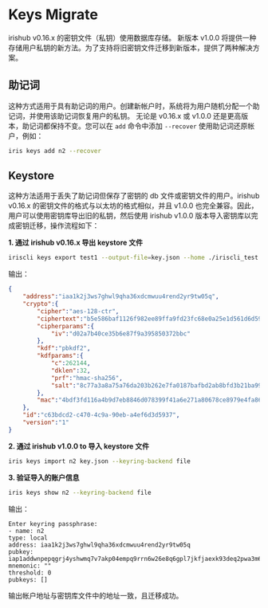 # Keys Migrate

irishub v0.16.x 的密钥文件（私钥）使用数据库存储。 新版本 v1.0.0 将提供一种存储用户私钥的新方法。为了支持将旧密钥文件迁移到新版本，提供了两种解决方案。

## 助记词

这种方式适用于具有助记词的用户。创建新帐户时，系统将为用户随机分配一个助记词，并使用该助记词恢复用户的私钥。 无论是 v0.16.x 或 v1.0.0 还是更高版本，助记词都保持不变。您可以在 `add` 命令中添加 `--recover` 使用助记词还原帐户，例如：

```bash
iris keys add n2 --recover
```

## Keystore

这种方法适用于丢失了助记词但保存了密钥的 db 文件或密钥文件的用户。irishub v0.16.x 的密钥文件的格式与以太坊的格式相似，并且 v1.0.0 也完全兼容。因此，用户可以使用密钥库导出旧的私钥，然后使用 irishub v1.0.0 版本导入密钥库以完成密钥迁移，操作流程如下：

**1. 通过 irishub v0.16.x 导出 keystore 文件**

```bash
iriscli keys export test1 --output-file=key.json --home ./iriscli_test 
```

输出：

```json
{
    "address":"iaa1k2j3ws7ghwl9qha36xdcmwuu4rend2yr9tw05q",
    "crypto":{
        "cipher":"aes-128-ctr",
        "ciphertext":"b5e586baf1126f982ee89ffa9fd23fc68e0a25e1d561d6d59896a0b4878a4d5f",
        "cipherparams":{
            "iv":"d02a7b40ce35b6e87f9a395850372bbc"
        },
        "kdf":"pbkdf2",
        "kdfparams":{
            "c":262144,
            "dklen":32,
            "prf":"hmac-sha256",
            "salt":"8c77a3a8a75a76da203b262e7fa0187bafbd2ab8bfd3b21ba99f88dcc550d1a6"
        },
        "mac":"4bdf3fd116a4b9d7eb8846d078399f41a6e271a80678ce8979e4fa86f793cdeb"
    },
    "id":"c63bdcd2-c470-4c9a-90eb-a4ef6d3d5937",
    "version":"1"
}
```

**2. 通过 irishub v1.0.0 to 导入 keystore 文件**

```bash
iris keys import n2 key.json --keyring-backend file 
```

**3. 验证导入的账户信息**

```bash
iris keys show n2 --keyring-backend file
```

输出：

```text
Enter keyring passphrase:
- name: n2
type: local
address: iaa1k2j3ws7ghwl9qha36xdcmwuu4rend2yr9tw05q
pubkey: iap1addwnpepqgrj4yshwmq7v7akp04empq9rrn6w26e8q6gpl7jkfjaexk93deq2pwa3m6
mnemonic: ""
threshold: 0
pubkeys: []
```

输出帐户地址与密钥库文件中的地址一致，且迁移成功。
